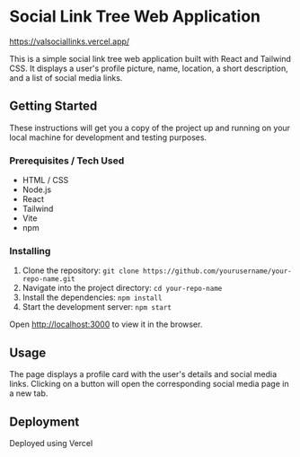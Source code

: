 # Social Link Tree Web Application

https://valsociallinks.vercel.app/

This is a simple social link tree web application built with React and Tailwind CSS. It displays a user's profile picture, name, location, a short description, and a list of social media links.

## Getting Started

These instructions will get you a copy of the project up and running on your local machine for development and testing purposes.

### Prerequisites / Tech Used

- HTML / CSS
- Node.js
- React
- Tailwind
- Vite
- npm

### Installing

1. Clone the repository: `git clone https://github.com/yourusername/your-repo-name.git`
2. Navigate into the project directory: `cd your-repo-name`
3. Install the dependencies: `npm install`
4. Start the development server: `npm start`

Open [http://localhost:3000](http://localhost:3000) to view it in the browser.

## Usage

The page displays a profile card with the user's details and social media links. Clicking on a button will open the corresponding social media page in a new tab.

## Deployment
Deployed using Vercel
